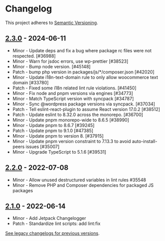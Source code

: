 # Changelog 

This project adheres to [Semantic Versioning](https://semver.org/spec/v2.0.0.html).

## [2.3.0](https://www.npmjs.com/package/@woocommerce/eslint-plugin/v/2.3.0) - 2024-06-11 

-   Minor - Update deps and fix a bug where package rc files were not respected. [#36988]
-   Minor - Warn for jsdoc errors, use wp-prettier [#38523]
-   Minor - Bump node version. [#45148]
-   Patch - bump php version in packages/js/*/composer.json [#42020]
-   Minor - Update i18n-text-domain rule to only allow woocommerce text domain [#33780]
-   Patch - Fixed some i18n related lint rule violations. [#41450]
-   Minor - Fix node and pnpm versions via engines [#34773]
-   Minor - Match TypeScript version with syncpack [#34787]
-   Minor - Sync @wordpress package versions via syncpack. [#37034]
-   Patch - Tell eslint-react-plugin to assume React version 17.0.2 [#38512]
-   Patch - Update eslint to 8.32.0 across the monorepo. [#36700]
-   Minor - Update pnpm monorepo-wide to 8.6.5 [#38990]
-   Minor - Update pnpm to 8.6.7 [#39245]
-   Patch - Update pnpm to 9.1.0 [#47385]
-   Minor - Update pnpm to version  8. [#37915]
-   Minor - Update pnpm version constraint to 7.13.3 to avoid auto-install-peers issues [#35007]
-   Minor - Upgrade TypeScript to 5.1.6 [#39531]

## [2.2.0](https://www.npmjs.com/package/@woocommerce/eslint-plugin/v/2.2.0) - 2022-07-08 

-   Minor - Allow unused destructured variables in lint rules #35548
-   Minor - Remove PHP and Composer dependencies for packaged JS packages

## [2.1.0](https://www.npmjs.com/package/@woocommerce/eslint-plugin/v/2.1.0) - 2022-06-14 

-   Minor - Add Jetpack Changelogger
-   Patch - Standardize lint scripts: add lint:fix

[See legacy changelogs for previous versions](https://github.com/woocommerce/woocommerce/blob/68581955106947918d2b17607a01bdfdf22288a9/packages/js/eslint-plugin/CHANGELOG.md).
